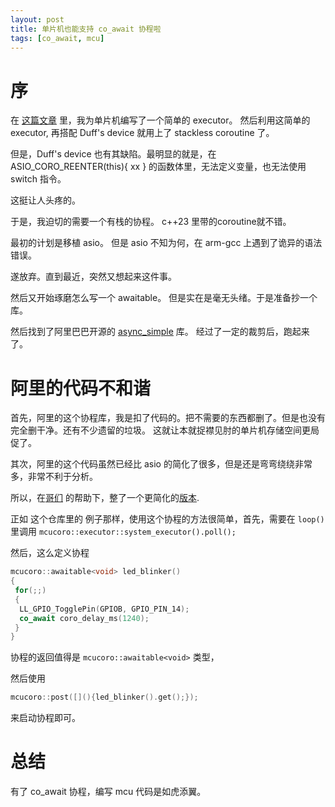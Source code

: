 ```yaml
---
layout: post
title: 单片机也能支持 co_await 协程啦
tags: [co_await, mcu]
---
```


# 序

在 [这篇文章](/2023/12/08/cooperative-multitasking-in-mcu.html) 里，我为单片机编写了一个简单的 executor。
然后利用这简单的 executor, 再搭配 Duff's device 就用上了 stackless coroutine 了。

但是，Duff's device 也有其缺陷。最明显的就是，在 ASIO_CORO_REENTER(this){ xx } 的函数体里，无法定义变量，也无法使用 switch 指令。

这挺让人头疼的。

于是，我迫切的需要一个有栈的协程。 c++23 里带的coroutine就不错。

最初的计划是移植 asio。
但是 asio 不知为何，在 arm-gcc 上遇到了诡异的语法错误。

遂放弃。直到最近，突然又想起来这件事。

然后又开始琢磨怎么写一个 awaitable。
但是实在是毫无头绪。于是准备抄一个库。

然后找到了阿里巴巴开源的 [async_simple](https://github.com/alibaba/async_simple) 库。
经过了一定的裁剪后，跑起来了。

# 阿里的代码不和谐

首先，阿里的这个协程库，我是扣了代码的。把不需要的东西都删了。但是也没有完全删干净。还有不少遗留的垃圾。
这就让本就捉襟见肘的单片机存储空间更局促了。

其次，阿里的这个代码虽然已经比 asio 的简化了很多，但是还是弯弯绕绕非常多，非常不利于分析。

所以，在[哥们](https://www.jackarain.org/) 的帮助下，整了一个更简化的[版本](https://github.com/microcai/mcu_coro_demo/tree/master/lib/mcu_coro).

正如 这个仓库里的 例子那样，使用这个协程的方法很简单，首先，需要在 `loop()` 里调用 `mcucoro::executor::system_executor().poll();`

然后，这么定义协程

```c++
mcucoro::awaitable<void> led_blinker()
{
 for(;;)
 {
  LL_GPIO_TogglePin(GPIOB, GPIO_PIN_14);
  co_await coro_delay_ms(1240);
 }
}
```

协程的返回值得是 `mcucoro::awaitable<void>` 类型，

然后使用

```cpp
mcucoro::post([](){led_blinker().get();});
```
来启动协程即可。


# 总结

有了 co_await 协程，编写 mcu 代码是如虎添翼。